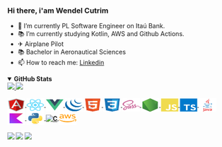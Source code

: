 ### Hi there, i'am Wendel Cutrim

<!--
**wendelcutrim/wendelcutrim** is a ✨ _special_ ✨ repository because its `README.md` (this file) appears on your GitHub profile.

Here are some ideas to get you started:
-->

- 🔭 I’m currently PL Software Engineer on Itaú Bank.
- 📚 I’m currently studying Kotlin, AWS and Github Actions.
- ✈ Airplane Pilot
- 📚 Bachelor in Aeronautical Sciences
- 📫 How to reach me: [Linkedin](https://www.linkedin.com/in/wendel-cutrim-766643174/)
 <div style="display: flex;">
  <details open>
    <summary><strong>GitHub Stats<strong></summary>
    <a href="https://github.com/wendelcutrim" target="_blank">
    <img height="163em" src="https://github-readme-stats.vercel.app/api?username=wendelcutrim&show_icons=true&theme=dracula&include_all_commits=true&count_private=true"/>
    <img height="163em" src="https://github-readme-stats.vercel.app/api/top-langs/?username=wendelcutrim&layout=compact&langs_count=10&theme=dracula&hide=CMake%2C%20Makefile"/>
  </details>
</div>

<div style="display: inline_block">
  <br>
  <img align="center" alt="Angular" height="30" width="40" title="Angular" src="https://raw.githubusercontent.com/devicons/devicon/master/icons/angularjs/angularjs-original.svg">
  <img align="center" alt="React JS" height="30" width="40" title="React" src="https://raw.githubusercontent.com/devicons/devicon/master/icons/react/react-original.svg">
  <img align="center" alt="Vue JS" height="30" width="40" title="Vue JS" src="https://raw.githubusercontent.com/devicons/devicon/master/icons/vuejs/vuejs-original.svg">
  <img align="center" alt="JQuery" height="30" width="40" title="JQuery" src="https://raw.githubusercontent.com/devicons/devicon/master/icons/jquery/jquery-original.svg">
  <img align="center" alt="HTML" height="30" width="40" title="HTML" src="https://raw.githubusercontent.com/devicons/devicon/master/icons/html5/html5-original.svg">
  <img align="center" alt="CSS" height="30" width="40" title="CSS" src="https://raw.githubusercontent.com/devicons/devicon/master/icons/css3/css3-original.svg">
  <img align="center" alt="SCSS" height="30" width="40" title="SCSS" src="https://raw.githubusercontent.com/devicons/devicon/master/icons/sass/sass-original.svg">
  <img align="center" alt="NodeJS" height="30" width="40" title="Node JS" src="https://raw.githubusercontent.com/devicons/devicon/master/icons/nodejs/nodejs-original.svg">
  <img align="center" alt="Javascript" height="30" width="40" title="Javascript" src="https://raw.githubusercontent.com/devicons/devicon/master/icons/javascript/javascript-plain.svg">
  <img align="center" alt="Typescript" height="30" width="40" title="Typescript" src="https://raw.githubusercontent.com/devicons/devicon/refs/heads/master/icons/typescript/typescript-original.svg">
  <img align="center" alt="Java" height="30" width="40" title="Java" src="https://raw.githubusercontent.com/devicons/devicon/master/icons/java/java-original-wordmark.svg">
  <img align="center" alt="Kotlin" height="30" width="40" title="Kotlin" src="https://raw.githubusercontent.com/devicons/devicon/refs/heads/master/icons/kotlin/kotlin-original.svg">
  <img align="center" alt="Python" height="30" width="40" title="Python" src="https://raw.githubusercontent.com/devicons/devicon/refs/heads/master/icons/python/python-original.svg">
  <img align="center" alt="C" height="30" width="40" title="C" src="https://cdn.jsdelivr.net/gh/devicons/devicon/icons/c/c-original.svg">
  <img align="center" alt="AWS" height="30" width="40" title="AWS" src="https://raw.githubusercontent.com/devicons/devicon/refs/heads/master/icons/amazonwebservices/amazonwebservices-plain-wordmark.svg">

  <!--<img align="center" alt="Wendel-Python" height="30" width="40" src="https://raw.githubusercontent.com/devicons/devicon/master/icons/python/python-original.svg">-->
  <!--<img align="center" alt="Wendel-Csharp" height="30" width="40" src="https://raw.githubusercontent.com/devicons/devicon/master/icons/csharp/csharp-original.svg">-->
</div>
<br>
<div> 
  <a href="https://instagram.com/wendeldim" target="_blank"><img src="https://img.shields.io/badge/-Instagram-%23E4405F?style=for-the-badge&logo=instagram&logoColor=white"></a>
  <a href = "mailto:wendelcutrim.com" target="_blank"><img src="https://img.shields.io/badge/-Mail-%23333?style=for-the-badge&logo=mail&logoColor=white"></a>
  <a href="https://www.linkedin.com/in/wendel-cutrim-766643174/" target="_blank"><img src="https://img.shields.io/badge/-LinkedIn-%230077B5?style=for-the-badge&logo=linkedin&logoColor=white"></a> 
</div>
